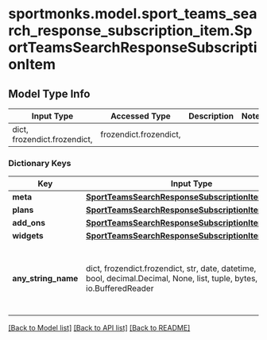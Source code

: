 # sportmonks.model.sport_teams_search_response_subscription_item.SportTeamsSearchResponseSubscriptionItem

## Model Type Info
Input Type | Accessed Type | Description | Notes
------------ | ------------- | ------------- | -------------
dict, frozendict.frozendict,  | frozendict.frozendict,  |  | 

### Dictionary Keys
Key | Input Type | Accessed Type | Description | Notes
------------ | ------------- | ------------- | ------------- | -------------
**meta** | [**SportTeamsSearchResponseSubscriptionItemMeta**](SportTeamsSearchResponseSubscriptionItemMeta.md) | [**SportTeamsSearchResponseSubscriptionItemMeta**](SportTeamsSearchResponseSubscriptionItemMeta.md) |  | [optional] 
**plans** | [**SportTeamsSearchResponseSubscriptionItemPlans**](SportTeamsSearchResponseSubscriptionItemPlans.md) | [**SportTeamsSearchResponseSubscriptionItemPlans**](SportTeamsSearchResponseSubscriptionItemPlans.md) |  | [optional] 
**add_ons** | [**SportTeamsSearchResponseSubscriptionItemAddOns**](SportTeamsSearchResponseSubscriptionItemAddOns.md) | [**SportTeamsSearchResponseSubscriptionItemAddOns**](SportTeamsSearchResponseSubscriptionItemAddOns.md) |  | [optional] 
**widgets** | [**SportTeamsSearchResponseSubscriptionItemWidgets**](SportTeamsSearchResponseSubscriptionItemWidgets.md) | [**SportTeamsSearchResponseSubscriptionItemWidgets**](SportTeamsSearchResponseSubscriptionItemWidgets.md) |  | [optional] 
**any_string_name** | dict, frozendict.frozendict, str, date, datetime, int, float, bool, decimal.Decimal, None, list, tuple, bytes, io.FileIO, io.BufferedReader | frozendict.frozendict, str, BoolClass, decimal.Decimal, NoneClass, tuple, bytes, FileIO | any string name can be used but the value must be the correct type | [optional]

[[Back to Model list]](../../README.md#documentation-for-models) [[Back to API list]](../../README.md#documentation-for-api-endpoints) [[Back to README]](../../README.md)

